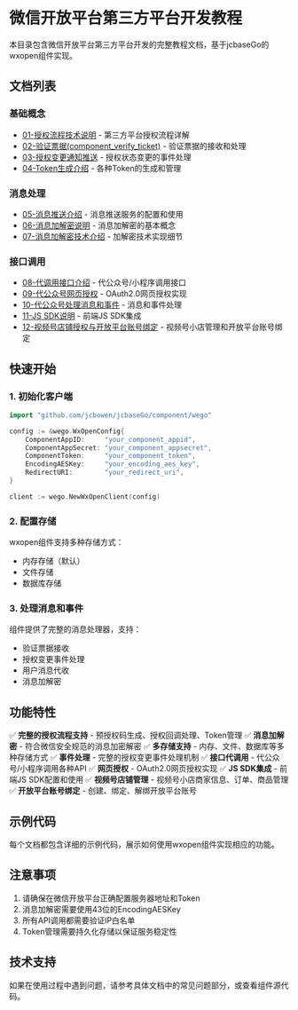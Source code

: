 # 微信开放平台第三方平台开发教程

本目录包含微信开放平台第三方平台开发的完整教程文档，基于jcbaseGo的wxopen组件实现。

## 文档列表

### 基础概念
- [01-授权流程技术说明](./01-授权流程技术说明.md) - 第三方平台授权流程详解
- [02-验证票据(component_verify_ticket)](./02-验证票据.md) - 验证票据的接收和处理
- [03-授权变更通知推送](./03-授权变更通知推送.md) - 授权状态变更的事件处理
- [04-Token生成介绍](./04-Token生成介绍.md) - 各种Token的生成和管理

### 消息处理
- [05-消息推送介绍](./05-消息推送介绍.md) - 消息推送服务的配置和使用
- [06-消息加解密说明](./06-消息加解密说明.md) - 消息加解密的基本概念
- [07-消息加解密技术介绍](./07-消息加解密技术介绍.md) - 加解密技术实现细节

### 接口调用
- [08-代调用接口介绍](./08-代调用接口介绍.md) - 代公众号/小程序调用接口
- [09-代公众号网页授权](./09-代公众号网页授权.md) - OAuth2.0网页授权实现
- [10-代公众号处理消息和事件](./10-代公众号处理消息和事件.md) - 消息和事件处理
- [11-JS SDK说明](./11-JS-SDK说明.md) - 前端JS SDK集成
- [12-视频号店铺授权与开放平台账号绑定](./12-视频号店铺授权与开放平台账号绑定.md) - 视频号小店管理和开放平台账号绑定

## 快速开始

### 1. 初始化客户端

```go
import "github.com/jcbowen/jcbaseGo/component/wego"

config := &wego.WxOpenConfig{
    ComponentAppID:     "your_component_appid",
    ComponentAppSecret: "your_component_appsecret", 
    ComponentToken:     "your_component_token",
    EncodingAESKey:     "your_encoding_aes_key",
    RedirectURI:        "your_redirect_uri",
}

client := wego.NewWxOpenClient(config)
```

### 2. 配置存储

wxopen组件支持多种存储方式：
- 内存存储（默认）
- 文件存储
- 数据库存储

### 3. 处理消息和事件

组件提供了完整的消息处理器，支持：
- 验证票据接收
- 授权变更事件处理  
- 用户消息代收
- 消息加解密

## 功能特性

✅ **完整的授权流程支持** - 预授权码生成、授权回调处理、Token管理
✅ **消息加解密** - 符合微信安全规范的消息加密解密
✅ **多存储支持** - 内存、文件、数据库等多种存储方式
✅ **事件处理** - 完整的授权变更事件处理机制
✅ **接口代调用** - 代公众号/小程序调用各种API
✅ **网页授权** - OAuth2.0网页授权实现
✅ **JS SDK集成** - 前端JS SDK配置和使用
✅ **视频号店铺管理** - 视频号小店商家信息、订单、商品管理
✅ **开放平台账号绑定** - 创建、绑定、解绑开放平台账号

## 示例代码

每个文档都包含详细的示例代码，展示如何使用wxopen组件实现相应的功能。

## 注意事项

1. 请确保在微信开放平台正确配置服务器地址和Token
2. 消息加解密需要使用43位的EncodingAESKey
3. 所有API调用都需要验证IP白名单
4. Token管理需要持久化存储以保证服务稳定性

## 技术支持

如果在使用过程中遇到问题，请参考具体文档中的常见问题部分，或查看组件源代码。